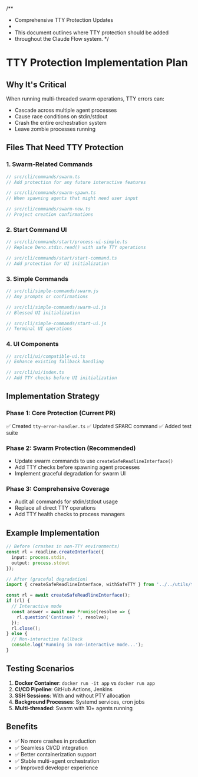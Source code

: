 /**
 * Comprehensive TTY Protection Updates
 * 
 * This document outlines where TTY protection should be added
 * throughout the Claude Flow system.
 */

# TTY Protection Implementation Plan

## Why It's Critical

When running multi-threaded swarm operations, TTY errors can:
- Cascade across multiple agent processes
- Cause race conditions on stdin/stdout
- Crash the entire orchestration system
- Leave zombie processes running

## Files That Need TTY Protection

### 1. Swarm-Related Commands
```typescript
// src/cli/commands/swarm.ts
// Add protection for any future interactive features

// src/cli/commands/swarm-spawn.ts  
// When spawning agents that might need user input

// src/cli/commands/swarm-new.ts
// Project creation confirmations
```

### 2. Start Command UI 
```typescript
// src/cli/commands/start/process-ui-simple.ts
// Replace Deno.stdin.read() with safe TTY operations

// src/cli/commands/start/start-command.ts
// Add protection for UI initialization
```

### 3. Simple Commands
```typescript
// src/cli/simple-commands/swarm.js
// Any prompts or confirmations

// src/cli/simple-commands/swarm-ui.js
// Blessed UI initialization

// src/cli/simple-commands/start-ui.js
// Terminal UI operations
```

### 4. UI Components
```typescript
// src/cli/ui/compatible-ui.ts
// Enhance existing fallback handling

// src/cli/ui/index.ts
// Add TTY checks before UI initialization
```

## Implementation Strategy

### Phase 1: Core Protection (Current PR)
✅ Created `tty-error-handler.ts`
✅ Updated SPARC command
✅ Added test suite

### Phase 2: Swarm Protection (Recommended)
- Update swarm commands to use `createSafeReadlineInterface()`
- Add TTY checks before spawning agent processes
- Implement graceful degradation for swarm UI

### Phase 3: Comprehensive Coverage
- Audit all commands for stdin/stdout usage
- Replace all direct TTY operations
- Add TTY health checks to process managers

## Example Implementation

```typescript
// Before (crashes in non-TTY environments)
const rl = readline.createInterface({
  input: process.stdin,
  output: process.stdout
});

// After (graceful degradation)
import { createSafeReadlineInterface, withSafeTTY } from '../../utils/tty-error-handler.js';

const rl = await createSafeReadlineInterface();
if (rl) {
  // Interactive mode
  const answer = await new Promise(resolve => {
    rl.question('Continue? ', resolve);
  });
  rl.close();
} else {
  // Non-interactive fallback
  console.log('Running in non-interactive mode...');
}
```

## Testing Scenarios

1. **Docker Container**: `docker run -it app` vs `docker run app`
2. **CI/CD Pipeline**: GitHub Actions, Jenkins
3. **SSH Sessions**: With and without PTY allocation
4. **Background Processes**: Systemd services, cron jobs
5. **Multi-threaded**: Swarm with 10+ agents running

## Benefits

- ✅ No more crashes in production
- ✅ Seamless CI/CD integration  
- ✅ Better containerization support
- ✅ Stable multi-agent orchestration
- ✅ Improved developer experience
